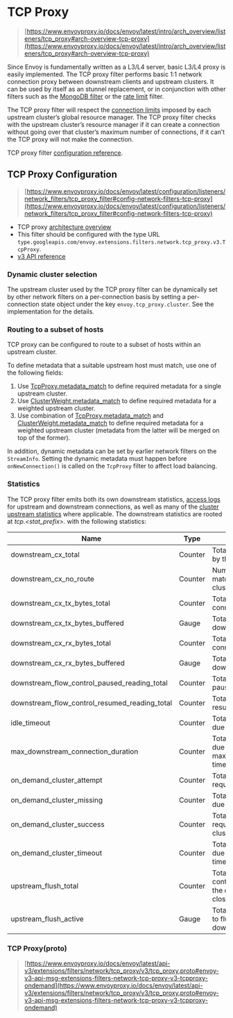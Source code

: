 # TCP Proxy



> [https://www.envoyproxy.io/docs/envoy/latest/intro/arch_overview/listeners/tcp_proxy#arch-overview-tcp-proxy](https://www.envoyproxy.io/docs/envoy/latest/intro/arch_overview/listeners/tcp_proxy#arch-overview-tcp-proxy)

Since Envoy is fundamentally written as a L3/L4 server, basic L3/L4 proxy is easily implemented. The TCP proxy filter performs basic 1:1 network connection proxy between downstream clients and upstream clusters. It can be used by itself as an stunnel replacement, or in conjunction with other filters such as the [MongoDB filter](https://www.envoyproxy.io/docs/envoy/latest/intro/arch_overview/other_protocols/mongo#arch-overview-mongo) or the [rate limit](https://www.envoyproxy.io/docs/envoy/latest/configuration/listeners/network_filters/rate_limit_filter#config-network-filters-rate-limit) filter.

The TCP proxy filter will respect the [connection limits](https://www.envoyproxy.io/docs/envoy/latest/api-v3/config/cluster/v3/circuit_breaker.proto#envoy-v3-api-field-config-cluster-v3-circuitbreakers-thresholds-max-connections) imposed by each upstream cluster’s global resource manager. The TCP proxy filter checks with the upstream cluster’s resource manager if it can create a connection without going over that cluster’s maximum number of connections, if it can’t the TCP proxy will not make the connection.

TCP proxy filter [configuration reference](https://www.envoyproxy.io/docs/envoy/latest/configuration/listeners/network_filters/tcp_proxy_filter#config-network-filters-tcp-proxy).

## TCP Proxy Configuration

> [https://www.envoyproxy.io/docs/envoy/latest/configuration/listeners/network_filters/tcp_proxy_filter#config-network-filters-tcp-proxy](https://www.envoyproxy.io/docs/envoy/latest/configuration/listeners/network_filters/tcp_proxy_filter#config-network-filters-tcp-proxy)

- TCP proxy [architecture overview](https://www.envoyproxy.io/docs/envoy/latest/intro/arch_overview/listeners/tcp_proxy#arch-overview-tcp-proxy)
- This filter should be configured with the type URL `type.googleapis.com/envoy.extensions.filters.network.tcp_proxy.v3.TcpProxy`.
- [v3 API reference](https://www.envoyproxy.io/docs/envoy/latest/api-v3/extensions/filters/network/tcp_proxy/v3/tcp_proxy.proto#envoy-v3-api-msg-extensions-filters-network-tcp-proxy-v3-tcpproxy)



### Dynamic cluster selection

The upstream cluster used by the TCP proxy filter can be dynamically set by other network filters on a per-connection basis by setting a per-connection state object under the key `envoy.tcp_proxy.cluster`. See the implementation for the details.



### Routing to a subset of hosts

TCP proxy can be configured to route to a subset of hosts within an upstream cluster.

To define metadata that a suitable upstream host must match, use one of the following fields:

1. Use [TcpProxy.metadata_match](https://www.envoyproxy.io/docs/envoy/latest/api-v3/extensions/filters/network/tcp_proxy/v3/tcp_proxy.proto#envoy-v3-api-field-extensions-filters-network-tcp-proxy-v3-tcpproxy-metadata-match) to define required metadata for a single upstream cluster.
2. Use [ClusterWeight.metadata_match](https://www.envoyproxy.io/docs/envoy/latest/api-v3/extensions/filters/network/tcp_proxy/v3/tcp_proxy.proto#envoy-v3-api-field-extensions-filters-network-tcp-proxy-v3-tcpproxy-weightedcluster-clusterweight-metadata-match) to define required metadata for a weighted upstream cluster.
3. Use combination of [TcpProxy.metadata_match](https://www.envoyproxy.io/docs/envoy/latest/api-v3/extensions/filters/network/tcp_proxy/v3/tcp_proxy.proto#envoy-v3-api-field-extensions-filters-network-tcp-proxy-v3-tcpproxy-metadata-match) and [ClusterWeight.metadata_match](https://www.envoyproxy.io/docs/envoy/latest/api-v3/extensions/filters/network/tcp_proxy/v3/tcp_proxy.proto#envoy-v3-api-field-extensions-filters-network-tcp-proxy-v3-tcpproxy-weightedcluster-clusterweight-metadata-match) to define required metadata for a weighted upstream cluster (metadata from the latter will be merged on top of the former).

In addition, dynamic metadata can be set by earlier network filters on the `StreamInfo`. Setting the dynamic metadata must happen before `onNewConnection()` is called on the `TcpProxy` filter to affect load balancing.



### Statistics

The TCP proxy filter emits both its own downstream statistics, [access logs](https://www.envoyproxy.io/docs/envoy/latest/configuration/observability/access_log/usage#config-access-log) for upstream and downstream connections, as well as many of the [cluster upstream statistics](https://www.envoyproxy.io/docs/envoy/latest/configuration/upstream/cluster_manager/cluster_stats#config-cluster-manager-cluster-stats) where applicable. The downstream statistics are rooted at *tcp.<stat_prefix>.* with the following statistics:

| Name                                          | Type    | Description                                                  |
| --------------------------------------------- | ------- | ------------------------------------------------------------ |
| downstream_cx_total                           | Counter | Total number of connections handled by the filter            |
| downstream_cx_no_route                        | Counter | Number of connections for which no matching route was found or the cluster for the route was not found |
| downstream_cx_tx_bytes_total                  | Counter | Total bytes written to the downstream connection             |
| downstream_cx_tx_bytes_buffered               | Gauge   | Total bytes currently buffered to the downstream connection  |
| downstream_cx_rx_bytes_total                  | Counter | Total bytes read from the downstream connection              |
| downstream_cx_rx_bytes_buffered               | Gauge   | Total bytes currently buffered from the downstream connection |
| downstream_flow_control_paused_reading_total  | Counter | Total number of times flow control paused reading from downstream |
| downstream_flow_control_resumed_reading_total | Counter | Total number of times flow control resumed reading from downstream |
| idle_timeout                                  | Counter | Total number of connections closed due to idle timeout       |
| max_downstream_connection_duration            | Counter | Total number of connections closed due to max_downstream_connection_duration timeout |
| on_demand_cluster_attempt                     | Counter | Total number of connections that requested on demand cluster |
| on_demand_cluster_missing                     | Counter | Total number of connections closed due to on demand cluster is missing |
| on_demand_cluster_success                     | Counter | Total number of connections that requested and received on demand cluster |
| on_demand_cluster_timeout                     | Counter | Total number of connections closed due to on demand cluster lookup timeout |
| upstream_flush_total                          | Counter | Total number of connections that continued to flush upstream data after the downstream connection was closed |
| upstream_flush_active                         | Gauge   | Total connections currently continuing to flush upstream data after the downstream connection was closed |



### TCP Proxy(proto)
> [https://www.envoyproxy.io/docs/envoy/latest/api-v3/extensions/filters/network/tcp_proxy/v3/tcp_proxy.proto#envoy-v3-api-msg-extensions-filters-network-tcp-proxy-v3-tcpproxy-ondemand](https://www.envoyproxy.io/docs/envoy/latest/api-v3/extensions/filters/network/tcp_proxy/v3/tcp_proxy.proto#envoy-v3-api-msg-extensions-filters-network-tcp-proxy-v3-tcpproxy-ondemand)